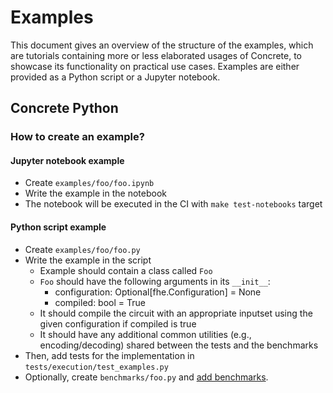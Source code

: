 # Examples

This document gives an overview of the structure of the examples, which are tutorials containing more or less elaborated usages of Concrete, to showcase its functionality on practical use cases. Examples are either provided as a Python script or a Jupyter notebook.

## Concrete Python

### How to create an example?

#### Jupyter notebook example

- Create `examples/foo/foo.ipynb`
- Write the example in the notebook
- The notebook will be executed in the CI with `make test-notebooks` target

#### Python script example

- Create `examples/foo/foo.py`
- Write the example in the script
  - Example should contain a class called `Foo`
  - `Foo` should have the following arguments in its `__init__`:
    - configuration: Optional\[fhe.Configuration] = None
    - compiled: bool = True
  - It should compile the circuit with an appropriate inputset using the given configuration if compiled is true
  - It should have any additional common utilities (e.g., encoding/decoding) shared between the tests and the benchmarks
- Then, add tests for the implementation in `tests/execution/test_examples.py`
- Optionally, create `benchmarks/foo.py` and [add benchmarks](benchmarking.md#how-to-add-new-benchmarks).
